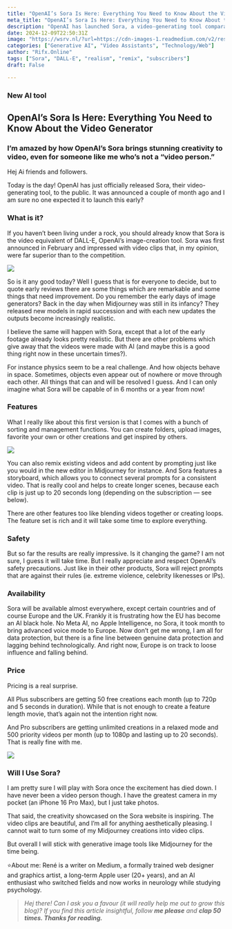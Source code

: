 ```yaml
---
title: "OpenAI’s Sora Is Here: Everything You Need to Know About the Video Generator | by hejrene | Rene | Dec, 2024 | Medium"
meta_title: "OpenAI’s Sora Is Here: Everything You Need to Know About the Video Generator | by hejrene | Rene | Dec, 2024 | Medium"
description: "OpenAI has launched Sora, a video-generating tool comparable to DALL-E for images. Early reviews highlight its impressive realism, though challenges like physics and object interactions remain. Sora features sorting, management functions, and the ability to remix videos, enhancing user experience. It includes safety measures against inappropriate content. Availability is limited in certain regions, particularly Europe. Pricing offers free creations for Plus subscribers and unlimited options for Pro subscribers, making it accessible for creative exploration."
date: 2024-12-09T22:50:31Z
image: "https://wsrv.nl/?url=https://cdn-images-1.readmedium.com/v2/resize:fit:800/1*6bMbkoD9LiengVfn3vUUZA.png"
categories: ["Generative AI", "Video Assistants", "Technology/Web"]
author: "Rifx.Online"
tags: ["Sora", "DALL-E", "realism", "remix", "subscribers"]
draft: False

---
```





### New AI tool


## OpenAI’s Sora Is Here: Everything You Need to Know About the Video Generator


### I’m amazed by how OpenAI’s Sora brings stunning creativity to video, even for someone like me who’s not a “video person.”

Hej Ai friends and followers.

Today is the day! OpenAI has just officially released Sora, their video\-generating tool, to the public. It was announced a couple of month ago and I am sure no one expected it to launch this early?


### What is it?

If you haven’t been living under a rock, you should already know that Sora is the video equivalent of DALL\-E, OpenAI’s image\-creation tool. Sora was first announced in February and impressed with video clips that, in my opinion, were far superior than to the competition.

![](https://wsrv.nl/?url=https://cdn-images-1.readmedium.com/v2/resize:fit:800/1*8_X2RbWU4NdDFLzzLhKj9Q.png)

So is it any good today? Well I guess that is for everyone to decide, but to quote early reviews there are some things which are remarkable and some things that need improvement. Do you remember the early days of image generators? Back in the day when Midjourney was still in its infancy? They released new models in rapid succession and with each new updates the outputs become increasingly realistic.

I believe the same will happen with Sora, except that a lot of the early footage already looks pretty realistic. But there are other problems which give away that the videos were made with AI (and maybe this is a good thing right now in these uncertain times?).

For instance physics seem to be a real challenge. And how objects behave in space. Sometimes, objects even appear out of nowhere or move through each other. All things that can and will be resolved I guess. And I can only imagine what Sora will be capable of in 6 months or a year from now!


### Features

What I really like about this first version is that I comes with a bunch of sorting and management functions. You can create folders, upload images, favorite your own or other creations and get inspired by others.

![](https://wsrv.nl/?url=https://cdn-images-1.readmedium.com/v2/resize:fit:800/1*_opKtu8FM32wnTKBreiMRA.png)

You can also remix existing videos and add content by prompting just like you would in the new editor in Midjourney for instance. And Sora features a storyboard, which allows you to connect several prompts for a consistent video. That is really cool and helps to create longer scenes, because each clip is just up to 20 seconds long (depending on the subscription — see below).

There are other features too like blending videos together or creating loops. The feature set is rich and it will take some time to explore everything.


### Safety

But so far the results are really impressive. Is it changing the game? I am not sure, I guess it will take time. But I really appreciate and respect OpenAI’s safety precautions. Just like in their other products, Sora will reject prompts that are against their rules (ie. extreme violence, celebrity likenesses or IPs).


### Availability

Sora will be available almost everywhere, except certain countries and of course Europe and the UK. Frankly it is frustrating how the EU has become an AI black hole. No Meta AI, no Apple Intelligence, no Sora, it took month to bring advanced voice mode to Europe. Now don’t get me wrong, I am all for data protection, but there is a fine line between genuine data protection and lagging behind technologically. And right now, Europe is on track to loose influence and falling behind.


### Price

Pricing is a real surprise.

All Plus subscribers are getting 50 free creations each month (up to 720p and 5 seconds in duration). While that is not enough to create a feature length movie, that’s again not the intention right now.

And Pro subscribers are getting unlimited creations in a relaxed mode and 500 priority videos per month (up to 1080p and lasting up to 20 seconds). That is really fine with me.

![](https://wsrv.nl/?url=https://cdn-images-1.readmedium.com/v2/resize:fit:800/1*PFuAXLMgf5rEcZRL4sYbaA.png)


### Will I Use Sora?

I am pretty sure I will play with Sora once the excitement has died down. I have never been a video person though. I have the greatest camera in my pocket (an iPhone 16 Pro Max), but I just take photos.

That said, the creativity showcased on the Sora website is inspiring. The video clips are beautiful, and I’m all for anything aesthetically pleasing. I cannot wait to turn some of my Midjourney creations into video clips.

But overall I will stick with generative image tools like Midjourney for the time being.

⭐️About me: René is a writer on Medium, a formally trained web designer and graphics artist, a long\-term Apple user (20\+ years), and an AI enthusiast who switched fields and now works in neurology while studying psychology.


> *Hej there! Can I ask you a favour (it will really help me out to grow this blog)? If you find this article insightful, follow **me please** and **clap 50 times. Thanks for reading.***



